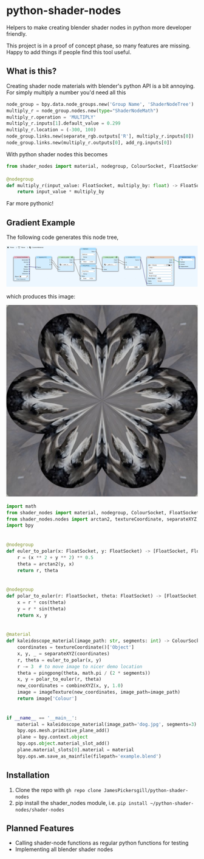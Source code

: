 # python-shader-nodes
Helpers to make creating blender shader nodes in python more developer friendly.

This project is in a proof of concept phase, so many features are missing. Happy to add things if people find this tool useful.


## What is this?
Creating shader node materials with blender's python API is a bit annoying. For simply multiply a number you'd need all this 
```python
node_group = bpy.data.node_groups.new('Group Name', 'ShaderNodeTree')
multiply_r = node_group.nodes.new(type="ShaderNodeMath")
multiply_r.operation = 'MULTIPLY'
multiply_r.inputs[1].default_value = 0.299
multiply_r.location = (-300, 100)
node_group.links.new(separate_rgb.outputs['R'], multiply_r.inputs[0])
node_group.links.new(multiply_r.outputs[0], add_rg.inputs[0])
```

With python shader nodes this becomes

```python
from shader_nodes import material, nodegroup, ColourSocket, FloatSocket

@nodegroup
def multiply_r(input_value: FloatSocket, multiply_by: float) -> FloatSocket:
    return input_value * multiply_by
```

Far more pythonic!

## Gradient Example

The following code generates this node tree,

![Kaleidoscope example nodetree](https://github.com/JamesPickersgill/python-shader-nodes/blob/master/examples/kaleidoscope%20nodes.jpg)

which produces this image:

![Kaleidoscope example output](https://github.com/JamesPickersgill/python-shader-nodes/blob/master/examples/kaleidoscope%20output.jpg)


```python
import math
from shader_nodes import material, nodegroup, ColourSocket, FloatSocket
from shader_nodes.nodes import arctan2, textureCoordinate, separateXYZ, pingpong, sin, cos, combineXYZ, imageTexture
import bpy


@nodegroup
def euler_to_polar(x: FloatSocket, y: FloatSocket) -> [FloatSocket, FloatSocket]:
    r = (x ** 2 + y ** 2) ** 0.5
    theta = arctan2(y, x)
    return r, theta


@nodegroup
def polar_to_euler(r: FloatSocket, theta: FloatSocket) -> [FloatSocket, FloatSocket]:
    x = r * cos(theta)
    y = r * sin(theta)
    return x, y


@material
def kaleidoscope_material(image_path: str, segments: int) -> ColourSocket:
    coordinates = textureCoordinate()['Object']
    x, y, _ = separateXYZ(coordinates)
    r, theta = euler_to_polar(x, y)
    r -= 3  # to move image to nicer demo location
    theta = pingpong(theta, math.pi / (2 * segments))
    x, y = polar_to_euler(r, theta)
    new_coordinates = combineXYZ(x, y, 1.0)
    image = imageTexture(new_coordinates, image_path=image_path)
    return image['Colour']


if __name__ == '__main__':
    material = kaleidoscope_material(image_path='dog.jpg', segments=3)
    bpy.ops.mesh.primitive_plane_add()
    plane = bpy.context.object
    bpy.ops.object.material_slot_add()
    plane.material_slots[0].material = material
    bpy.ops.wm.save_as_mainfile(filepath='example.blend')

```

## Installation
1. Clone the repo with `gh repo clone JamesPickersgill/python-shader-nodes`
2. pip install the shader_nodes module, i.e. `pip install ~/python-shader-nodes/shader-nodes`


## Planned Features
- Calling shader-node functions as regular python functions for testing
- Implementing all blender shader nodes
